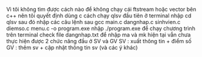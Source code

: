 Vì tôi không tìm được cách nào để không chạy cái ftstream hoặc vector bên c++ nên tôi quyết định dùng c
cách chạy qlsv
đầu tiên ở terminal nhập cd qlsv
sau đó nhập các câu lệnh sau
gcc main.c dangnhap.c sinhvien.c diemso.c menu.c -o program.exe
nhập ./program.exe để chạy chương trình trên terminal
check file dangnhap.txt để nhập ma và mk
hiện tại vẫn chưa thực hiện được 2 chức năng đầu ở SV và GV
SV : xuất thông tin + điểm số
GV : thêm sv + cập nhật thông tin sv (và các ý khác)